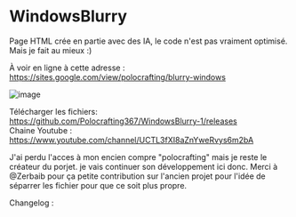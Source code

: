 # WindowsBlurry
Page HTML crée en partie avec des IA, le code n'est pas vraiment optimisé. Mais je fait au mieux :)

À voir en ligne à cette adresse : https://sites.google.com/view/polocrafting/blurry-windows

![image](https://github.com/Polocrafting367/WindowsBlurry-1/assets/152706679/fd4ab2bc-be05-4fe2-9887-902015191375)


Télécharger les fichiers: https://github.com/Polocrafting367/WindowsBlurry-1/releases <br>
Chaine Youtube : https://www.youtube.com/channel/UCTL3fXI8aZnYweRvys6m2bA


J'ai perdu l'acces à mon encien compre "polocrafting" mais je reste le créateur du porjet. je vais continuer son développement ici donc.
Merci à @Zerbaib pour ça petite contribution sur l'ancien projet pour l'idée de séparrer les fichier pour que ce soit plus propre.

Changelog :

[txt]:https://raw.githubusercontent.com/Polocrafting367/WindowsBlurry-1/main/Changelog.txt
